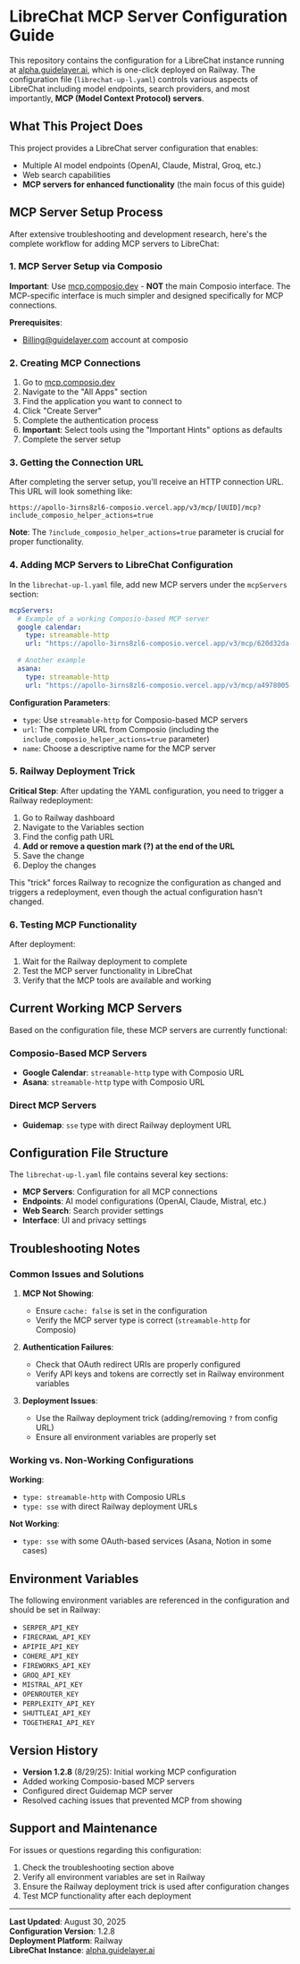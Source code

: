 # LibreChat MCP Server Configuration Guide

This repository contains the configuration for a LibreChat instance running at [alpha.guidelayer.ai](https://alpha.guidelayer.ai), which is one-click deployed on Railway. The configuration file (`librechat-up-l.yaml`) controls various aspects of LibreChat including model endpoints, search providers, and most importantly, **MCP (Model Context Protocol) servers**.

## What This Project Does

This project provides a LibreChat server configuration that enables:
- Multiple AI model endpoints (OpenAI, Claude, Mistral, Groq, etc.)
- Web search capabilities
- **MCP servers for enhanced functionality** (the main focus of this guide)

## MCP Server Setup Process

After extensive troubleshooting and development research, here's the complete workflow for adding MCP servers to LibreChat:

### 1. MCP Server Setup via Composio

**Important**: Use [mcp.composio.dev](https://mcp.composio.dev) - **NOT** the main Composio interface. The MCP-specific interface is much simpler and designed specifically for MCP connections.

**Prerequisites**: 
- Billing@guidelayer.com account at composio

### 2. Creating MCP Connections

1. Go to [mcp.composio.dev](https://mcp.composio.dev)
2. Navigate to the "All Apps" section
3. Find the application you want to connect to
4. Click "Create Server"
5. Complete the authentication process
6. **Important**: Select tools using the "Important Hints" options as defaults
7. Complete the server setup

### 3. Getting the Connection URL

After completing the server setup, you'll receive an HTTP connection URL. This URL will look something like:
```
https://apollo-3irns8zl6-composio.vercel.app/v3/mcp/[UUID]/mcp?include_composio_helper_actions=true
```

**Note**: The `?include_composio_helper_actions=true` parameter is crucial for proper functionality.

### 4. Adding MCP Servers to LibreChat Configuration

In the `librechat-up-l.yaml` file, add new MCP servers under the `mcpServers` section:

```yaml
mcpServers:
  # Example of a working Composio-based MCP server
  google calendar:
    type: streamable-http
    url: "https://apollo-3irns8zl6-composio.vercel.app/v3/mcp/620d32da-d8f9-4aeb-8873-7ff5b70b8447/mcp?include_composio_helper_actions=true"
  
  # Another example
  asana:
    type: streamable-http
    url: "https://apollo-3irns8zl6-composio.vercel.app/v3/mcp/a4978005-3fa5-4bdd-b7c5-6b939ddb6696/mcp?include_composio_helper_actions=true"
```

**Configuration Parameters**:
- `type`: Use `streamable-http` for Composio-based MCP servers
- `url`: The complete URL from Composio (including the `include_composio_helper_actions=true` parameter)
- `name`: Choose a descriptive name for the MCP server

### 5. Railway Deployment Trick

**Critical Step**: After updating the YAML configuration, you need to trigger a Railway redeployment:

1. Go to Railway dashboard
2. Navigate to the Variables section
3. Find the config path URL
4. **Add or remove a question mark (?) at the end of the URL**
5. Save the change
6. Deploy the changes

This "trick" forces Railway to recognize the configuration as changed and triggers a redeployment, even though the actual configuration hasn't changed.

### 6. Testing MCP Functionality

After deployment:
1. Wait for the Railway deployment to complete
2. Test the MCP server functionality in LibreChat
3. Verify that the MCP tools are available and working

## Current Working MCP Servers

Based on the configuration file, these MCP servers are currently functional:

### Composio-Based MCP Servers
- **Google Calendar**: `streamable-http` type with Composio URL
- **Asana**: `streamable-http` type with Composio URL

### Direct MCP Servers
- **Guidemap**: `sse` type with direct Railway deployment URL

## Configuration File Structure

The `librechat-up-l.yaml` file contains several key sections:

- **MCP Servers**: Configuration for all MCP connections
- **Endpoints**: AI model configurations (OpenAI, Claude, Mistral, etc.)
- **Web Search**: Search provider settings
- **Interface**: UI and privacy settings

## Troubleshooting Notes

### Common Issues and Solutions

1. **MCP Not Showing**: 
   - Ensure `cache: false` is set in the configuration
   - Verify the MCP server type is correct (`streamable-http` for Composio)

2. **Authentication Failures**:
   - Check that OAuth redirect URIs are properly configured
   - Verify API keys and tokens are correctly set in Railway environment variables

3. **Deployment Issues**:
   - Use the Railway deployment trick (adding/removing `?` from config URL)
   - Ensure all environment variables are properly set

### Working vs. Non-Working Configurations

**Working**:
- `type: streamable-http` with Composio URLs
- `type: sse` with direct Railway deployment URLs

**Not Working**:
- `type: sse` with some OAuth-based services (Asana, Notion in some cases)

## Environment Variables

The following environment variables are referenced in the configuration and should be set in Railway:

- `SERPER_API_KEY`
- `FIRECRAWL_API_KEY`
- `APIPIE_API_KEY`
- `COHERE_API_KEY`
- `FIREWORKS_API_KEY`
- `GROQ_API_KEY`
- `MISTRAL_API_KEY`
- `OPENROUTER_KEY`
- `PERPLEXITY_API_KEY`
- `SHUTTLEAI_API_KEY`
- `TOGETHERAI_API_KEY`

## Version History

- **Version 1.2.8** (8/29/25): Initial working MCP configuration
- Added working Composio-based MCP servers
- Configured direct Guidemap MCP server
- Resolved caching issues that prevented MCP from showing

## Support and Maintenance

For issues or questions regarding this configuration:
1. Check the troubleshooting section above
2. Verify all environment variables are set in Railway
3. Ensure the Railway deployment trick is used after configuration changes
4. Test MCP functionality after each deployment

---

**Last Updated**: August 30, 2025  
**Configuration Version**: 1.2.8  
**Deployment Platform**: Railway  
**LibreChat Instance**: [alpha.guidelayer.ai](https://alpha.guidelayer.ai)
